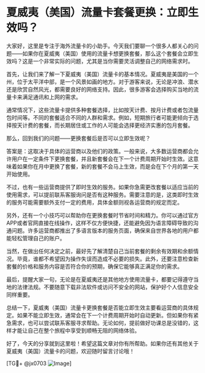 # 夏威夷（美国）流量卡套餐更换：立即生效吗？

大家好，这里是专注于海外流量卡的小助手。今天我们要聊一个很多人都关心的问题——如果你在夏威夷（美国）使用的流量卡想更换套餐，那么这个套餐会立即生效吗？这是一个非常实际的问题，尤其是当你需要灵活调整自己的网络需求时。

首先，让我们来了解一下夏威夷（美国）流量卡的基本情况。夏威夷是美国的一个州，位于太平洋中部，是一个风景如画的地方。对于游客来说，无论是冲浪、潜水还是欣赏自然风光，都需要良好的网络支持。因此，很多游客会选择购买当地的流量卡来满足通讯和上网的需求。

通常情况下，这些流量卡提供多种套餐选择，比如按天计费、按月计费或者包流量包时间等。不同的套餐适合不同的人群和需求。例如，短期旅行者可能更倾向于选择按天计费的套餐，而长期居住或工作的人可能会选择更经济实惠的包月套餐。

那么，回到我们的问题——更换套餐后是否可以立即生效呢？

答案是：这取决于具体的运营商以及他们的政策。一般来说，大多数运营商都会允许用户在一定条件下更换套餐，并且新套餐会在下一个计费周期开始时生效。这意味着如果你在月中更换了套餐，新的套餐不会马上生效，而是会在下个月的第一天开始使用。

不过，也有一些运营商提供了即时生效的服务。如果你急需更改套餐以适应当前的使用需求，可以提前联系客服询问是否有这种服务。需要注意的是，这类即时生效的服务可能需要额外支付一定的费用，具体金额则视各运营商的规定而定。

另外，还有一个小技巧可以帮助你在更换套餐时节省时间和精力。你可以通过官方APP或者官网直接在线操作，这样不仅方便快捷，还能避免因为语言障碍导致的沟通问题。许多运营商都推出了多语言版本的服务页面，确保来自世界各地的用户都能轻松管理自己的账户。

当然，在做出任何决定之前，最好先了解清楚自己当前套餐的剩余有效期和余额情况。毕竟，谁都不希望因为操作失误而造成不必要的损失。此外，还要注意检查新套餐的价格和服务内容是否符合你的预期，确保它能够真正满足你的需求。

最后，提醒大家一句，无论是在夏威夷还是其他地方使用流量卡，都要记得遵守当地的法律法规。不要随意下载非法软件或访问不安全的网站，保护好个人信息安全同样重要。

总结一下，夏威夷（美国）流量卡更换套餐是否能立即生效主要看运营商的具体规定。如果不能立即生效，通常会在下一个计费周期开始时自动更新。但如果你有紧急需求，也可以尝试联系客服寻求帮助。无论如何，提前做好功课总是没错的，这样才能让自己在整个旅程中享受到顺畅无阻的网络体验。

好了，今天的分享就到这里啦！希望这篇文章对你有所帮助。如果你还有其他关于夏威夷（美国）流量卡的问题，欢迎随时留言讨论哦！

[TG💪+ @jx0703 ![Image](https://github.com/user-attachments/assets/dbca1d08-cadb-493c-b0ec-ad6f7a83f270)]